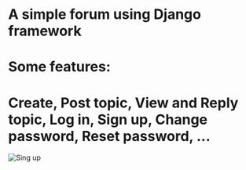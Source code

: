 
# A simple forum using Django framework
# Some features:
# Create, Post topic, View and Reply topic, Log in, Sign up, Change password, Reset password, ...

![Sing up](https://github.com/tkinViet/Python-Forum/blob/31df9b39b8e02a787544b220ba81a361bc84f1d4/images/signup.png)


